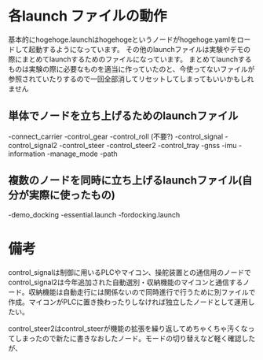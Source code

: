 # 各launch ファイルの動作
基本的にhogehoge.launchはhogehogeというノードがhogehoge.yamlをロードして起動するようになっています。
その他のlaunchファイルは実験やデモの際にまとめてlaunchするためのファイルになっています。
まとめてlaunchするものは実験の際に必要なものを適当に作っていたのと、今使ってないファイルが参照されていたりするので一回全部消してリセットしてしまってもいいかもしれません
## 単体でノードを立ち上げるためのlaunchファイル
-connect_carrier
-control_gear
-control_roll (不要?)
-control_signal
-control_signal2
-control_steer
-control_steer2
-control_tray
-gnss
-imu
-information
-manage_mode
-path
## 複数のノードを同時に立ち上げるlaunchファイル(自分が実際に使ったもの)
-demo_docking
-essential.launch
-fordocking.launch

# 備考
control_signalは制御に用いるPLCやマイコン、操舵装置との通信用のノードでcontrol_signal2は今年追加された自動選別・収納機能のマイコンと通信するノード。収納機能は自動走行には関係ないので同時進行で行うために別ファイルで作成。マイコンがPLCに置き換わったりしなければ独立したノードとして運用したい。

control_steer2はcontrol_steerが機能の拡張を繰り返してめちゃくちゃ汚くなってしまったので新たに書きなおしたノード。モードの切り替えなど軽く確認したが、

